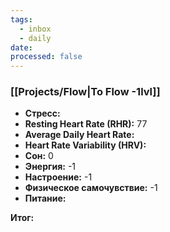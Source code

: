 ```yaml
---
tags:
  - inbox
  - daily
date:
processed: false
---
```


### [[Projects/Flow|To Flow -1lvl]]

- **Стресс:**
- **Resting Heart Rate (RHR):** 77
- **Average Daily Heart Rate:** 
- **Heart Rate Variability (HRV):** 
- **Сон:** 0
- **Энергия:** -1
- **Настроение:** -1
- **Физическое самочувствие:** -1
- **Питание:**

**Итог:**
